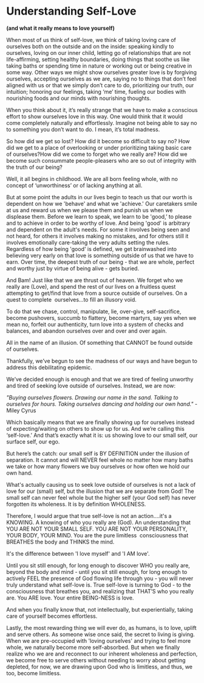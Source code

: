 # Understanding Self-Love

**\(and what it really means to love yourself\)**

When most of us think of self\-love, we think of taking loving care of ourselves both on the outside and on the inside: speaking kindly to ourselves, loving on our inner child, letting go of relationships that are not life\-affirming, setting healthy boundaries, doing things that soothe us like taking baths or spending time in nature or working out or being creative in some way. Other ways we might show ourselves greater love is by forgiving ourselves, accepting ourselves as we are, saying no to things that don’t feel aligned with us or that we simply don’t care to do, prioritizing our truth, our intuition; honoring our feelings, taking ‘me’ time, fueling our bodies with nourishing foods and our minds with nourishing thoughts.

When you think about it, it’s really strange that we have to make a conscious effort to show ourselves love in this way. One would think that it would come completely naturally and effortlessly. Imagine not being able to say no to something you don’t want to do. I mean, it’s total madness.

So how did we get so lost? How did it become so difficult to say no? How did we get to a place of overlooking or under prioritizing taking basic care of ourselves?How did we come to forget who we really are? How did we become such consummate people\-pleasers who are so out of integrity with the truth of our being?

Well, it all begins in childhood. We are all born feeling whole, with no concept of ‘unworthiness’ or of lacking anything at all.

But at some point the adults in our lives begin to teach us that our worth is dependent on how we 'behave' and what we 'achieve.' Our caretakers smile at us and reward us when we please them and punish us when we displease them. Before we learn to speak, we learn to be 'good,’ to please and to achieve in order to be worthy of love. And being 'good' is arbitrary and dependent on the adult's needs. For some it involves being seen and not heard, for others it involves making no mistakes, and for others still it involves emotionally care\-taking the very adults setting the rules. Regardless of how being 'good' is defined, we get brainwashed into believing very early on that love is something outside of us that we have to earn. Over time, the deepest truth of our being \- that we are whole, perfect and worthy just by virtue of being alive \- gets buried.

And Bam\! Just like that we are thrust out of heaven. We forget who we really are \(Love\), and spend the rest of our lives on a fruitless quest attempting to get/find that love from a source outside of ourselves. On a quest to complete  ourselves…to fill an illusory void.

To do that we chase, control, manipulate, lie, over\-give, self\-sacrifice, become pushovers, succumb to flattery, become martyrs, say yes when we mean no, forfeit our authenticity, turn love into a system of checks and balances, and abandon ourselves over and over and over again.

All in the name of an illusion. Of something that CANNOT be found outside of ourselves.

Thankfully, we’ve begun to see the madness of our ways and have begun to address this debilitating epidemic.

We’ve decided enough is enough and that we are tired of feeling unworthy and tired of seeking love outside of ourselves. Instead, we are now:

_"Buying ourselves flowers. Drawing our name in the sand. Talking to ourselves for hours. Taking ourselves dancing and holding our own hand."_ \- Miley Cyrus

Which basically means that we are finally showing up for ourselves instead of expecting/waiting on others to show up for us. And we’re calling this ‘self\-love.’ And that’s exactly what it is: us showing love to our small self, our surface self, our ego.

But here’s the catch: our small self is BY DEFINITION under the illusion of separation. It cannot and will NEVER feel whole no matter how many baths we take or how many flowers we buy ourselves or how often we hold our own hand.

What's actually causing us to seek love outside of ourselves is not a lack of love for our \(small\) self, but the illusion that we are separate from God\! The small self can never feel whole but the higher self \(your God self\) has never forgotten its wholeness. It is by definition WHOLENESS.

Therefore, I would argue that true self\-love is not an action....it's a KNOWING. A knowing of who you really are \(God\). An understanding that YOU ARE NOT YOUR SMALL SELF. YOU ARE NOT YOUR PERSONALITY, YOUR BODY, YOUR MIND. You are the pure limitless  consciousness that BREATHES the body and THINKS the mind.

It's the difference between 'I love myself' and 'I AM love'.

Until you sit still enough, for long enough to discover WHO you really are, beyond the body and mind \- until you sit still enough, for long enough to actively FEEL the presence of God flowing life through you \- you will never truly understand what self\-love is. True self\-love is turning to God \- to the consciousness that breathes you, and realizing that THAT’S who you really are. You ARE love. Your entire BEING\-NESS is love.

And when you finally know that, not intellectually, but experientially, taking care of yourself becomes effortless.

Lastly, the most rewarding thing we will ever do, as humans, is to love, uplift and serve others. As someone wise once said, the secret to living is giving. When we are pre\-occupied with 'loving ourselves' and trying to feel more whole, we naturally become more self\-absorbed. But when we finally realize who we are and reconnect to our inherent wholeness and perfection, we become free to serve others without needing to worry about getting depleted, for now, we are drawing upon God who is limitless, and thus, we too, become limitless.
